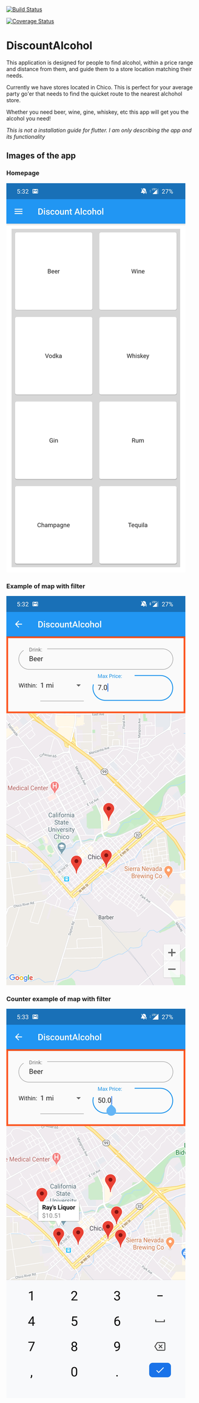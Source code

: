 [![Build Status](https://travis-ci.org/askudlarek/DiscountAlcohol.svg?branch=master)](https://travis-ci.org/askudlarek/DiscountAlcohol)


[![Coverage Status](https://coveralls.io/repos/github/askudlarek/DiscountAlcohol/badge.svg?branch=master)](https://coveralls.io/github/askudlarek/DiscountAlcohol?branch=master)


# DiscountAlcohol

This application is designed for people to find alcohol, within a price range and distance from them, and guide them to a store location matching their needs.

Currently we have stores located in Chico. This is perfect for your average party go'er that needs to find the quicket route to the nearest alchohol store.

Whether you need beer, wine, gine, whiskey, etc this app will get you the alcohol you need!

*This is not a installation guide for flutter. I am only describing the app and its functionality*


## Images of the app



### Homepage

![test](https://github.com/AustinPope/DiscountAlcohol/blob/master/Images/homepage.jpg)



### Example of map with filter

![test](https://github.com/AustinPope/DiscountAlcohol/blob/master/Images/smallrad.jpg)



### Counter example of map with filter

![test](https://github.com/AustinPope/DiscountAlcohol/blob/master/Images/bigrad.jpg)
